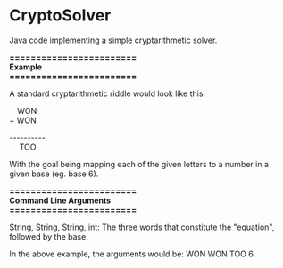 # CryptoSolver
Java code implementing a simple cryptarithmetic solver.

**========================\
Example\
\========================**

A standard cryptarithmetic riddle would look like this:
  
&emsp;WON  
\+ WON

\----------  
&emsp; TOO
  
With the goal being mapping each of the given letters to a number in a given base (eg. base 6).

**========================\
Command Line Arguments\
\========================**

String, String, String, int: The three words that constitute the "equation", followed by the base.

In the above example, the arguments would be: WON WON TOO 6.
